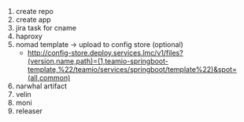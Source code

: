1. create repo
2. create app
3. jira task for cname
4. haproxy
5. nomad template -> upload to config store  (optional)
    *   http://config-store.deploy.services.lmc/v1/files?(version,name,path)=(1,teamio-springboot-template,%22/teamio/services/springboot/template%22)&spot=(all,common)
6. narwhal artifact
7. velin
8. moni
9. releaser